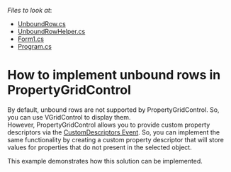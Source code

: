 <!-- default file list -->
*Files to look at*:

* [UnboundRow.cs](./CS/DXApplication3/CustomDescriptor/UnboundRow.cs)
* [UnboundRowHelper.cs](./CS/DXApplication3/CustomDescriptor/UnboundRowHelper.cs)
* [Form1.cs](./CS/DXApplication3/Form1.cs)
* [Program.cs](./CS/DXApplication3/Program.cs)
<!-- default file list end -->
# How to implement unbound rows in PropertyGridControl


<p>By default, unbound rows are not supported by PropertyGridControl. So, you can use VGridControl to display them.<br />
However, PropertyGridControl allows you to provide custom property descriptors via the <a href="http://documentation.devexpress.com/#WindowsForms/DevExpressXtraVerticalGridPropertyGridControl_CustomPropertyDescriptorstopic">CustomDescriptors Event</a>. So, you can implement the same functionality by creating a custom property descriptor that will store values for properties that do not present in the selected object.</p><p>This example demonstrates how this solution can be implemented.</p>

<br/>


